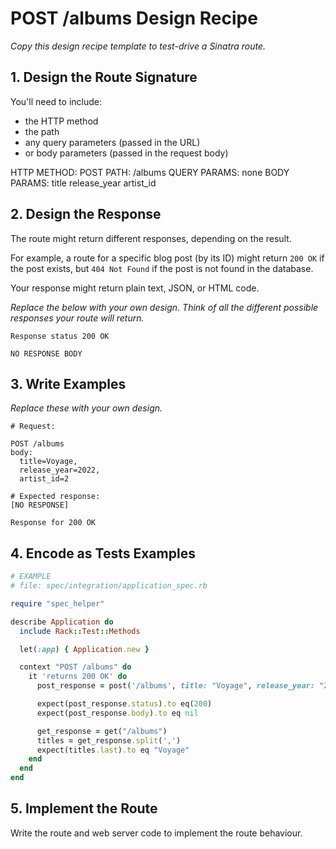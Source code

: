 # POST /albums Design Recipe

_Copy this design recipe template to test-drive a Sinatra route._

## 1. Design the Route Signature

You'll need to include:
  * the HTTP method
  * the path
  * any query parameters (passed in the URL)
  * or body parameters (passed in the request body)

HTTP METHOD: POST
PATH: /albums
QUERY PARAMS: none
BODY PARAMS:
  title
  release_year
  artist_id

## 2. Design the Response

The route might return different responses, depending on the result.

For example, a route for a specific blog post (by its ID) might return `200 OK` if the post exists, but `404 Not Found` if the post is not found in the database.

Your response might return plain text, JSON, or HTML code. 

_Replace the below with your own design. Think of all the different possible responses your route will return._

```
Response status 200 OK

NO RESPONSE BODY
```

## 3. Write Examples

_Replace these with your own design._

```
# Request:

POST /albums
body:
  title=Voyage,
  release_year=2022,
  artist_id=2

# Expected response:
[NO RESPONSE]

Response for 200 OK
```

## 4. Encode as Tests Examples

```ruby
# EXAMPLE
# file: spec/integration/application_spec.rb

require "spec_helper"

describe Application do
  include Rack::Test::Methods

  let(:app) { Application.new }

  context "POST /albums" do
    it 'returns 200 OK' do
      post_response = post('/albums', title: "Voyage", release_year: "2022", artist_id: "2")

      expect(post_response.status).to eq(200)
      expect(post_response.body).to eq nil

      get_response = get("/albums")
      titles = get_response.split(',')
      expect(titles.last).to eq "Voyage"
    end
  end
end
```

## 5. Implement the Route

Write the route and web server code to implement the route behaviour.
